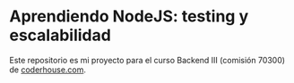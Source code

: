 # Aprendiendo NodeJS: testing y escalabilidad

Este repositorio es mi proyecto para el curso Backend III (comisión 70300) de [coderhouse.com](https://coderhouse.com/).
